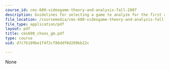 ```yaml
---
course_id: cms-600-videogame-theory-and-analysis-fall-2007
description: Guidelines for selecting a game to analyze for the first assignment.
file_location: /coursemedia/cms-600-videogame-theory-and-analysis-fall-2007/d7c7b189be1f4f2cf86ddf0d289bb22c_cms600_choos_gm.pdf
file_type: application/pdf
layout: pdf
title: cms600_choos_gm.pdf
type: course
uid: d7c7b189be1f4f2cf86ddf0d289bb22c

---
```

None